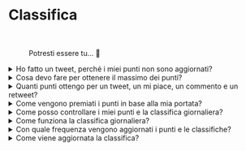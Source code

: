 # Classifica

<figure><img src="../../../.gitbook/assets/Prometheus_Throne.png" alt="" width="375"><figcaption><p>Potresti essere tu... 👀</p></figcaption></figure>

<details>

<summary>Ho fatto un tweet, perché i miei punti non sono aggiornati?</summary>

Aggiorniamo i dati ogni 24 ore, quindi il tuo punteggio verrà aggiornato di conseguenza. Tieni presente che un tweet deve prima avere un certo livello di coinvolgimento (visualizzazioni, mi piace, commenti, retweet) per essere conteggiato da [LunarCrush](lunarcrush.md). Ciò potrebbe comportare un ritardo fino a 48 ore. È importante notare che non c'è limite al numero di tweet che puoi pubblicare in un giorno. Quando tweetti frequentemente e in modo coerente, i ritardi di elaborazione di LunarCrush hanno un impatto minore.

</details>

<details>

<summary>Cosa devo fare per ottenere il massimo dei punti?</summary>

Per ottenere il punteggio più alto per la stagione, l'obiettivo è puntare alla posizione più alta nella classifica ogni giorno. Essere costantemente tra i primi 300 partecipanti forma una solida base, ma raggiungere una posizione prominente è un risultato che garantisce il massimo dei punti.

Mantenere una presenza regolare è fondamentale per evitare di perdere punti giornalieri. Per ottimizzare ulteriormente i tuoi punti giornalieri, considera queste buone pratiche:

Utilizza il punteggio di influenza di [LunarCrush](lunarcrush.md). Mantieni un programma di pubblicazione coerente (10-40 volte al giorno per i migliori influencer). Utilizza correttamente i $ticker e gli #hashtag (#XBorg, $XBG e #XBG). Offri contenuti di valore per coinvolgere i tuoi follower. Interagisci con post rilevanti, in particolare quelli legati a token, exchange o NFT di cui sei appassionato. Dai priorità all'aspetto visivo utilizzando immagini di alta qualità. Tagga altre persone influenti e figure importanti associate ai token su cui ti concentri. Evita l'uso eccessivo di hashtag irrilevanti per evitare lo spam.

</details>

<details>

<summary>Quanti punti ottengo per un tweet, un mi piace, un commento e un retweet?</summary>

Poiché ci affidiamo a [LunarCrush](lunarcrush.md), non assegniamo punti per azioni isolate. LunarCrush misura il tuo coinvolgimento complessivo nel progetto XBorg durante la giornata e genera una classifica. In base a questa classifica giornaliera, il giocatore accumula punti. Per ulteriori dettagli su come viene generata la classifica di influenza, consulta [FAQ di LunarCrush](https://lunarcrush.com/faq/how-does-lunarcrush-calculate-social-influence).

</details>

<details>

<summary>Come vengono premiati i punti in base alla mia portata?</summary>

Le attività di coinvolgimento cumulative, che comprendono azioni come tweet, mi piace, retweet, commenti e follower, giocano un ruolo nel determinare la tua classifica giornaliera di influencer misurata da LunarCrush. XBorg assegna punti su base giornaliera durante la fase in base a questa classifica. Raggiungere una posizione più alta alla fine della fase comporta una ricompensa più consistente.

</details>

<details>

<summary>Come posso controllare i miei punti e la classifica giornaliera?</summary>

Visita la nostra [classifica](https://xbg-challenge.xborg.com/). La classifica viene aggiornata ogni 24 ore.

</details>

<details>

<summary>Come funziona la classifica giornaliera?</summary>

In base alla tua classifica, calcolata e misurata nelle ultime 24 ore da LunarCrush, ottieni punti su base giornaliera.

I punti vengono assegnati come segue:

<img src="../../../.gitbook/assets/points_distribution.png" alt="" data-size="original">

Se la tua posizione scende al di là del 300º posto, non riceverai punti per quel giorno. Ma questo è il vantaggio di questa classifica: ogni giorno hai una nuova possibilità di fare bene.

Speriamo che questa spiegazione fornisca chiarezza su come vengono accumulati i punti.

</details>

<details>

<summary>Con quale frequenza vengono aggiornati i punti e le classifiche?</summary>

Eseguiamo l'estrazione dei dati ogni giorno e assegnamo punti ai primi 300 influencer della giornata. Di conseguenza, la classifica cambia una volta ogni 24 ore.

</details>

<details>

<summary>Come viene aggiornata la classifica?</summary>

Ogni giorno guadagni punti in base alla tua posizione giornaliera. Questi punti vengono accumulati giornalmente per compilare la classifica. Questa classifica svolge un ruolo cruciale nel determinare le tue ricompense alla fine del qualificatore o della stagione.

</details>